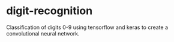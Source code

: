 # digit-recognition
Classification of digits 0-9 using tensorflow and keras to create a convolutional neural network.
